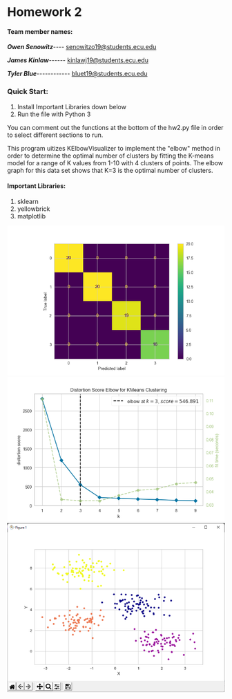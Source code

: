 # Homework 2

#### **Team member names:**

**_Owen Senowitz_**----
senowitzo19@students.ecu.edu

**_James Kinlaw_**------
kinlawj19@students.ecu.edu

**_Tyler Blue_**------------
bluet19@students.ecu.edu

### **Quick Start:**

1. Install Important Libraries down below
2. Run the file with Python 3

You can comment out the functions at the bottom of the hw2.py file in order to select different sections to run.

This program uitizes KElbowVisualizer to implement the "elbow" method in order to determine the optimal number of clusters by fitting the K-means model for a range of K values from 1-10 with 4 clusters of points. The elbow graph for this data set shows that K=3 is the optimal number of clusters.

#### **Important Libraries:**

1. sklearn
2. yellowbrick
3. matplotlib

![](confusionMatrix.png)
![](elbow.png)
![](ScatterPlot.png)
